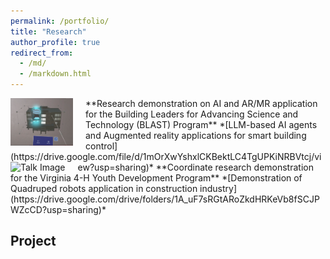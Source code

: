 ```yaml
---
permalink: /portfolio/
title: "Research"
author_profile: true
redirect_from: 
  - /md/
  - /markdown.html
---
```



<img src="/images/AR.png" alt="Talk Image" style="float: left; margin-right: 20px; max-width: 100px;">
**Research demonstration on AI and AR/MR application for the Building Leaders for Advancing Science and Technology (BLAST) Program**
*[LLM-based AI agents and Augmented reality applications for smart building control](https://drive.google.com/file/d/1mOrXwYshxlCKBektLC4TgUPKiNRBVtcj/view?usp=sharing)*



<img src="/images/robot.png" alt="Talk Image" style="float: left; margin-right: 20px; max-width: 100px;">
**Coordinate research demonstration for the Virginia 4-H Youth Development Program**
*[Demonstration of Quadruped robots application in construction industry](https://drive.google.com/drive/folders/1A_uF7sRGtARoZkdHRKeVb8fSCJPWZcCD?usp=sharing)*




## Project
